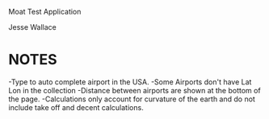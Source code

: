 Moat Test Application

Jesse Wallace

# NOTES

-Type to auto complete airport in the USA.
-Some Airports don't have Lat Lon in the collection
-Distance between airports are shown at the bottom of the page.
-Calculations only account for curvature of the earth and do not include take off and decent calculations.
